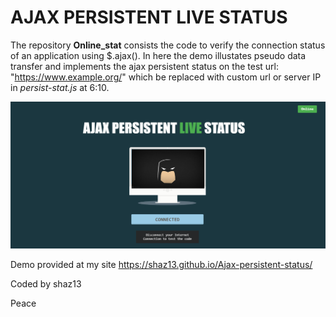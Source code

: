 # AJAX PERSISTENT LIVE STATUS
The repository <b>Online_stat</b> consists the code to verify the connection status of an application using $.ajax(). In here the demo illustates pseudo data transfer and implements the ajax persistent status on the test url: "https://www.example.org/" which be replaced with custom url or server IP in <i>persist-stat.js</i> at 6:10.

![Alt text](live.png?raw=true "AJAX Persistence")




Demo provided at my site https://shaz13.github.io/Ajax-persistent-status/
<p>Coded by shaz13</p>
<p>Peace</p>
